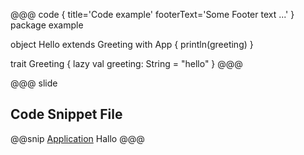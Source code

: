 @@@ code { title='Code example' footerText='Some Footer text ...' }
package example

object Hello extends Greeting with App {
  println(greeting)
}

trait Greeting {
  lazy val greeting: String = "hello"
}
@@@

@@@ slide
## Code Snippet File
@@snip [Application](../../scala/example/Hello.scala)
Hallo
@@@
